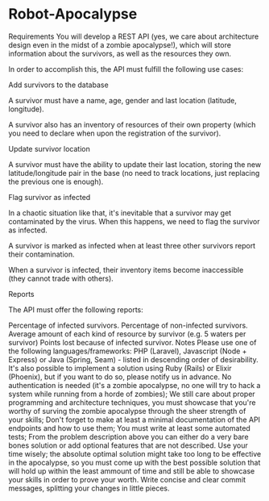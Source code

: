 # Robot-Apocalypse

Requirements
You will develop a REST API (yes, we care about architecture design even in the midst of a zombie apocalypse!), which will store information about the survivors, as well as the resources they own.

In order to accomplish this, the API must fulfill the following use cases:

Add survivors to the database

A survivor must have a name, age, gender and last location (latitude, longitude).

A survivor also has an inventory of resources of their own property (which you need to declare when upon the registration of the survivor).

Update survivor location

A survivor must have the ability to update their last location, storing the new latitude/longitude pair in the base (no need to track locations, just replacing the previous one is enough).

Flag survivor as infected

In a chaotic situation like that, it's inevitable that a survivor may get contaminated by the virus. When this happens, we need to flag the survivor as infected.

A survivor is marked as infected when at least three other survivors report their contamination.

When a survivor is infected, their inventory items become inaccessible (they cannot trade with others).

Reports

The API must offer the following reports:

Percentage of infected survivors.
Percentage of non-infected survivors.
Average amount of each kind of resource by survivor (e.g. 5 waters per survivor)
Points lost because of infected survivor.
Notes
Please use one of the following languages/frameworks: PHP (Laravel), Javascript (Node + Express) or Java (Spring, Seam) - listed in descending order of desirability. It's also possible to implement a solution using Ruby (Rails) or Elixir (Phoenix), but if you want to do so, please notify us in advance.
No authentication is needed (it's a zombie apocalypse, no one will try to hack a system while running from a horde of zombies);
We still care about proper programming and architecture techniques, you must showcase that you're worthy of surving the zombie apocalypse through the sheer strength of your skills;
Don't forget to make at least a minimal documentation of the API endpoints and how to use them;
You must write at least some automated tests;
From the problem description above you can either do a very bare bones solution or add optional features that are not described. Use your time wisely; the absolute optimal solution might take too long to be effective in the apocalypse, so you must come up with the best possible solution that will hold up within the least ammount of time and still be able to showcase your skills in order to prove your worth.
Write concise and clear commit messages, splitting your changes in little pieces.

